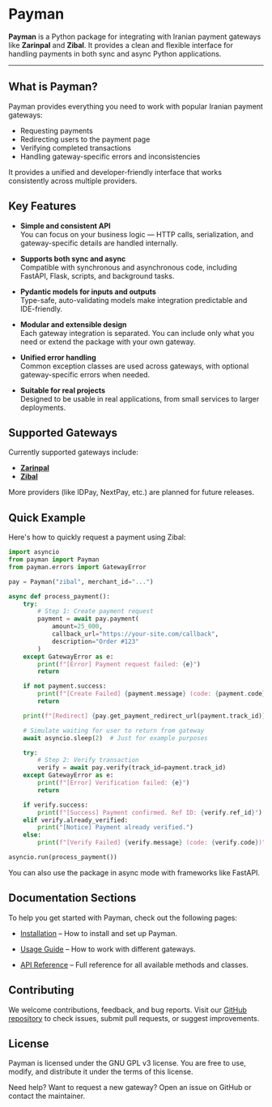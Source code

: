 # Payman

**Payman** is a Python package for integrating with Iranian payment gateways like **Zarinpal** and **Zibal**.
It provides a clean and flexible interface for handling payments in both sync and async Python applications.

---

## What is Payman?

Payman provides everything you need to work with popular Iranian payment gateways:

- Requesting payments
- Redirecting users to the payment page
- Verifying completed transactions
- Handling gateway-specific errors and inconsistencies

It provides a unified and developer-friendly interface that works consistently across multiple providers.


## Key Features
- **Simple and consistent API**  
 You can focus on your business logic — HTTP calls, serialization, and gateway-specific details are handled internally.

- **Supports both sync and async**  
 Compatible with synchronous and asynchronous code, including FastAPI, Flask, scripts, and background tasks.

- **Pydantic models for inputs and outputs**  
  Type-safe, auto-validating models make integration predictable and IDE-friendly.

- **Modular and extensible design**  
 Each gateway integration is separated. You can include only what you need or extend the package with your own gateway.

- **Unified error handling**  
 Common exception classes are used across gateways, with optional gateway-specific errors when needed.

- **Suitable for real projects**  
 Designed to be usable in real applications, from small services to larger deployments.


## Supported Gateways

Currently supported gateways include:

- **[Zarinpal](https://www.zarinpal.com/)**
- **[Zibal](https://zibal.ir/)**

More providers (like IDPay, NextPay, etc.) are planned for future releases.


## Quick Example
Here's how to quickly request a payment using Zibal:

```python
import asyncio
from payman import Payman
from payman.errors import GatewayError

pay = Payman("zibal", merchant_id="...")

async def process_payment():
    try:
        # Step 1: Create payment request
        payment = await pay.payment(
            amount=25_000,
            callback_url="https://your-site.com/callback",
            description="Order #123"
        )
    except GatewayError as e:
        print(f"[Error] Payment request failed: {e}")
        return

    if not payment.success:
        print(f"[Create Failed] {payment.message} (code: {payment.code})")
        return

    print(f"[Redirect] {pay.get_payment_redirect_url(payment.track_id)}")

    # Simulate waiting for user to return from gateway
    await asyncio.sleep(2)  # Just for example purposes

    try:
        # Step 2: Verify transaction
        verify = await pay.verify(track_id=payment.track_id)
    except GatewayError as e:
        print(f"[Error] Verification failed: {e}")
        return

    if verify.success:
        print(f"[Success] Payment confirmed. Ref ID: {verify.ref_id}")
    elif verify.already_verified:
        print("[Notice] Payment already verified.")
    else:
        print(f"[Verify Failed] {verify.message} (code: {verify.code})")

asyncio.run(process_payment())
```

You can also use the package in async mode with frameworks like FastAPI.

## Documentation Sections
To help you get started with Payman, check out the following pages:

- [Installation](./installation.md) – How to install and set up Payman.
 
- [Usage Guide](./usage.md) – How to work with different gateways.

- [API Reference](./api.md) – Full reference for all available methods and classes.


## Contributing

We welcome contributions, feedback, and bug reports.
Visit our [GitHub repository](https://github.com/irvaniamirali/payman) to check issues, submit pull requests, or suggest improvements.


## License
Payman is licensed under the GNU GPL v3 license.
You are free to use, modify, and distribute it under the terms of this license.

Need help? Want to request a new gateway? Open an issue on GitHub or contact the maintainer.
